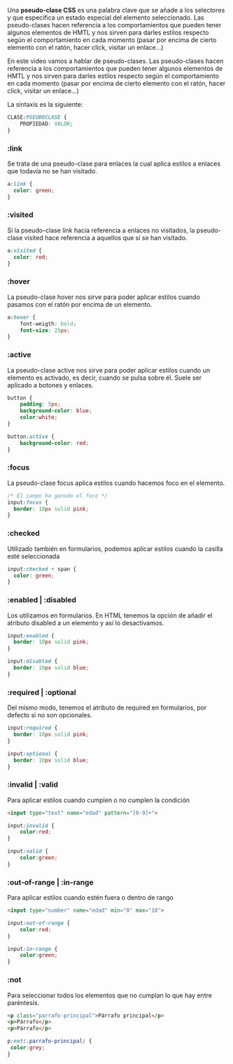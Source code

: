 Una **pseudo-clase CSS** es una palabra clave que se añade a los selectores y que especifica un estado especial del elemento seleccionado. Las pseudo-clases hacen referencia a los comportamientos que pueden tener algunos elementos de HMTL y nos sirven para darles estilos respecto según el comportamiento en cada momento (pasar por encima de cierto elemento con el ratón, hacer click, visitar un enlace…) 

En este video vamos a hablar de pseudo-clases. Las pseudo-clases hacen referencia a los comportamientos que pueden tener algunos elementos de HMTL y nos sirven para darles estilos respecto según el comportamiento en cada momento (pasar por encima de cierto elemento con el ratón, hacer click, visitar un enlace…) 

La sintaxis es la siguiente:

 

```css
CLASE:PSEUDOCLASE {
    PROPIEDAD: VALOR;
}
```

 

### :link

Se trata de una pseudo-clase para enlaces la cual aplica estilos a enlaces que todavía no se han visitado.

 

```css
a:link {
  color: green;
}
```

  

### :visited

Si la pseudo-clase link hacía referencia a enlaces no visitados, la pseudo-clase visited hace referencia a aquellos que sí se han visitado.

 

```css
a:visited {
  color: red;
}
```

  

### :hover

La pseudo-clase hover nos sirve para poder aplicar estilos cuando pasamos con el ratón por encima de un elemento.

 

```css
a:hover {
	font-weigth: bold;
	font-size: 25px;
}
```

 

### :active

La pseudo-clase active nos sirve para poder aplicar estilos cuando un elemento es activado, es decir, cuando se pulsa sobre él. Suele ser aplicado a botones y enlaces.

```css
button {
	padding: 5px;
	background-color: blue;
	color:white;
}

button:active {
	background-color: red;
}
```

 

### :focus

La pseudo-clase focus aplica estilos cuando hacemos foco en el elemento.

```css
/* El campo ha ganado el foco */
input:focus {
  border: 10px solid pink;
}
```

 

### :checked

Utilizado también en formularios, podemos aplicar estilos cuando la casilla esté seleccionada

```css
input:checked + span {
  color: green;
}
```

### :enabled | :disabled

Los utilizamos en formularios. En HTML tenemos la opción de añadir el atributo disabled a un elemento y así lo desactivamos.

```css
input:enabled {
  border: 10px solid pink;
}

input:disabled {
  border: 10px solid blue;
}
```

### :required | :optional

Del mismo modo, tenemos el atributo de required en formularios, por defecto si no son opcionales.

```css
input:required {
  border: 10px solid pink;
}

input:optional {
  border: 10px solid blue;
}
```

### :invalid | :valid

Para aplicar estilos cuando cumplen o no cumplen la condición

```html
<input type="text" name="edad" pattern="[0-9]+">
```

```css
input:invalid {
	color:red;
}

input:valid {
	color:green;
}
```

### :**out-of-range** | :**in-range**

Para aplicar estilos cuando estén fuera o dentro de rango

 

```html
<input type="number" name="edad" min="0" max="18">
```

```css
input:out-of-range {
	color:red;
}

input:in-range {
	color:green;
}
```

### :not

Para seleccionar todos los elementos que no cumplan lo que hay entre paréntesis.

 

```html
<p class="parrafo-principal">Párrafo principal</p>
<p>Párrafo</p>
<p>Párrafo</p>

```

```css
p:not(.parrafo-principal) {
 color:grey;
}
```
